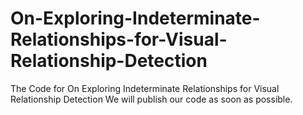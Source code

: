 # On-Exploring-Indeterminate-Relationships-for-Visual-Relationship-Detection
The Code for On Exploring Indeterminate Relationships for Visual Relationship Detection
We will publish our code as soon as possible.
